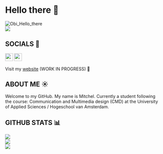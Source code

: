 # Hello there :wave:
![Obi_Hello_there](/assets/images/hello_there.gif)   
[![](https://visitcount.itsvg.in/api?id=mitchel-ds&icon=0&color=0)](https://visitcount.itsvg.in)

## SOCIALS :iphone:
<p>
<a href="https://www.linkedin.com/in/mitchelstaal"><img src="https://img.shields.io/badge/linkedin-%230077B5.svg?&style=for-the-badge&logo=linkedin&logoColor=white" height=25></a> 
<a href="https://www.instagram.com/md.yami/"><img src="https://img.shields.io/badge/instagram-%23E4405F.svg?&style=for-the-badge&logo=instagram&logoColor=white" height=25></a> 
</p>

Visit my [website](https://mitchelstaal.nl) (WORK IN PROGRESS) :construction_worker:

## ABOUT ME :sunny:
Welcome to my GitHub. My name is Mitchel. Currently a student following the course: Communication and Multimedia design (CMD) at the University of Applied Sciences / Hogeschool van Amsterdam.   

## GITHUB STATS :bar_chart:
![](https://github-readme-stats.vercel.app/api?username=mitchel-ds&theme=gotham&hide_border=true&include_all_commits=true&count_private=false)<br/>
![](https://github-readme-streak-stats.herokuapp.com/?user=mitchel-ds&theme=gotham&hide_border=true)<br/>
![](https://github-readme-stats.vercel.app/api/top-langs/?username=mitchel-ds&theme=gotham&hide_border=true&include_all_commits=true&count_private=false&layout=compact)
